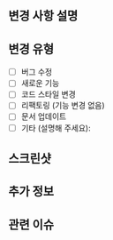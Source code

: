 ## 변경 사항 설명

<!-- 이 PR에서 변경한 내용을 간단히 설명해 주세요 -->

## 변경 유형

- [ ] 버그 수정
- [ ] 새로운 기능
- [ ] 코드 스타일 변경
- [ ] 리팩토링 (기능 변경 없음)
- [ ] 문서 업데이트
- [ ] 기타 (설명해 주세요):

## 스크린샷

<!-- UI 변경이 있다면 스크린샷을 추가해 주세요 -->

## 추가 정보

<!-- 리뷰어가 알아야 할 추가 정보가 있다면 여기에 적어주세요 -->

## 관련 이슈

<!-- 관련된 이슈 번호가 있다면 여기에 링크해 주세요 (예: #123) -->
